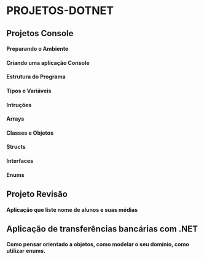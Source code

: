 # PROJETOS-DOTNET



## Projetos Console

#### Preparando o Ambiente
#### Criando uma aplicação Console
#### Estrutura do Programa
#### Tipos e Variáveis
#### Intruções
#### Arrays
#### Classes e Objetos
#### Structs
#### Interfaces
#### Enums



## Projeto Revisão

#### Aplicação que liste nome de alunos e suas médias



## Aplicação de transferências bancárias com .NET

#### Como pensar orientado a objetos, como modelar o seu domínio, como utilizar enums.

